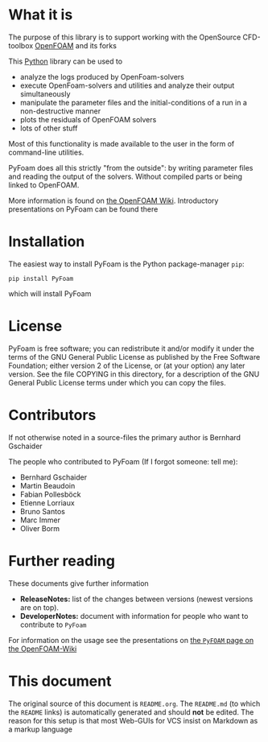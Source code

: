 # What it is

The purpose of this library is to support working with the OpenSource
CFD-toolbox [OpenFOAM](http://www.openfoam.org) and its forks

This [Python](http://www.python.org) library can be used to

-   analyze the logs produced by OpenFoam-solvers
-   execute OpenFoam-solvers and utilities and analyze their output
    simultaneously
-   manipulate the parameter files and the initial-conditions of a run
    in a non-destructive manner
-   plots the residuals of OpenFOAM solvers
-   lots of other stuff

Most of this functionality is made available to the user in the form
of command-line utilities.

PyFoam does all this strictly "from the outside": by writing parameter
files and reading the output of the solvers. Without compiled parts or
being linked to OpenFOAM.

More information is found on [the OpenFOAM Wiki](http://openfoamwiki.net/index.php/Contrib_PyFoam).
Introductory presentations on PyFoam can be found there


# Installation

The easiest way to install PyFoam is the Python package-manager `pip`:

    pip install PyFoam

which will install PyFoam


# License

PyFoam is free software; you can redistribute it and/or modify it
under the terms of the GNU General Public License as published by the
Free Software Foundation; either version 2 of the License, or (at your
option) any later version.  See the file COPYING in this directory,
for a description of the GNU General Public License terms under which
you can copy the files.


# Contributors

If not otherwise noted in a source-files the primary author is Bernhard Gschaider

The people who contributed to PyFoam (If I forgot someone: tell me):

-   Bernhard Gschaider
-   Martin Beaudoin
-   Fabian Pollesböck
-   Etienne Lorriaux
-   Bruno Santos
-   Marc Immer
-   Oliver Borm


# Further reading

These documents give further information

-   **ReleaseNotes:** list of the changes between versions (newest
    versions are on top).
-   **DeveloperNotes:** document with information for people who want to
    contribute to `PyFoam`

For information on the usage see the presentations on [the `PyFOAM`
page on the OpenFOAM-Wiki](https://openfoamwiki.net/index.php/Contrib_PyFoam)


# This document

The original source of this document is `README.org`. The
`README.md` (to which the `README` links) is automatically generated
and should **not** be edited. The reason for this setup is that most
Web-GUIs for VCS insist on Markdown as a markup language

